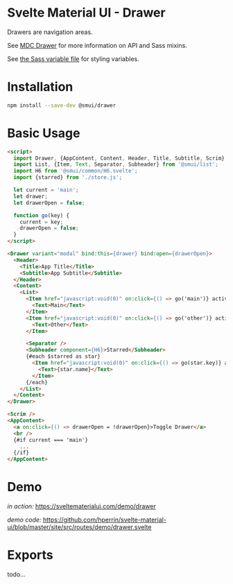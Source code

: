# Svelte Material UI - Drawer

Drawers are navigation areas.

See [MDC Drawer](https://material.io/develop/web/components/drawers/) for more information on API and Sass mixins.

See [the Sass variable file](https://github.com/material-components/material-components-web/blob/v3.1.1/packages/mdc-drawer/_variables.scss) for styling variables.

# Installation

```sh
npm install --save-dev @smui/drawer
```

# Basic Usage

```html
<script>
  import Drawer, {AppContent, Content, Header, Title, Subtitle, Scrim} from '@smui/drawer';
  import List, {Item, Text, Separator, Subheader} from '@smui/list';
  import H6 from '@smui/common/H6.svelte';
  import {starred} from './store.js';

  let current = 'main';
  let drawer;
  let drawerOpen = false;

  function go(key) {
    current = key;
    drawerOpen = false;
  }
</script>

<Drawer variant="modal" bind:this={drawer} bind:open={drawerOpen}>
  <Header>
    <Title>App Title</Title>
    <Subtitle>App Subtitle</Subtitle>
  </Header>
  <Content>
    <List>
      <Item href="javascript:void(0)" on:click={() => go('main')} activated={current === 'main'}>
        <Text>Main</Text>
      </Item>
      <Item href="javascript:void(0)" on:click={() => go('other')} activated={current === 'other'}>
        <Text>Other</Text>
      </Item>

      <Separator />
      <Subheader component={H6}>Starred</Subheader>
      {#each $starred as star}
        <Item href="javascript:void(0)" on:click={() => go(star.key)} activated={current === star.key}>
          <Text>{star.name}</Text>
        </Item>
      {/each}
    </List>
  </Content>
</Drawer>

<Scrim />
<AppContent>
  <a on:click={() => drawerOpen = !drawerOpen}>Toggle Drawer</a>
  <br />
  {#if current === 'main'}
    ...
  {/if}
</AppContent>
```

# Demo

_in action:_ https://sveltematerialui.com/demo/drawer

_demo code:_ https://github.com/hperrin/svelte-material-ui/blob/master/site/src/routes/demo/drawer.svelte

# Exports

todo...
